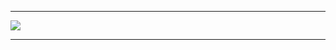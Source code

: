 </div>
<hr> <!-- Esta línea divide las secciones -->
<p align="left">
  <img src="https://readme-typing-svg.herokuapp.com/?lines=Welcome+to+my+GitHub+Profile!&center=true&width=360&height=30">
</p> <hr> <!-- Esta línea divide las secciones -->
